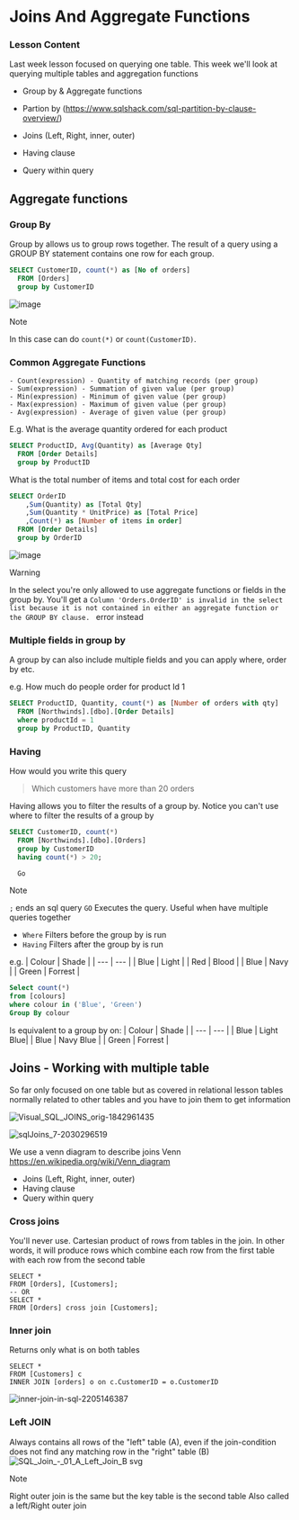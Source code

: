 # Joins And Aggregate Functions

### Lesson Content
Last week lesson focused on querying one table. This week we'll look at querying multiple tables and aggregation functions

- Group by & Aggregate functions
- Partion by (https://www.sqlshack.com/sql-partition-by-clause-overview/)

- Joins (Left, Right, inner, outer)
- Having clause
- Query within query

## Aggregate functions

### Group By
Group by allows us to group rows together. The result of a query using a GROUP BY statement contains one row for each group.

```sql
SELECT CustomerID, count(*) as [No of orders]
  FROM [Orders]
  group by CustomerID
```
![image](https://github.com/user-attachments/assets/2c167f08-62c4-42b7-9b02-3ee34708da79)


> [!NOTE]
> In this case can do `count(*)` or `count(CustomerID)`.

### Common Aggregate Functions
    - Count(expression) - Quantity of matching records (per group)
    - Sum(expression) - Summation of given value (per group)
    - Min(expression) - Minimum of given value (per group)
    - Max(expression) - Maximum of given value (per group)
    - Avg(expression) - Average of given value (per group)

E.g. What is the average quantity ordered for each product
```sql
SELECT ProductID, Avg(Quantity) as [Average Qty]
  FROM [Order Details]
  group by ProductID
```

What is the total number of items and total cost for each order
```sql
SELECT OrderID
	,Sum(Quantity) as [Total Qty]
	,Sum(Quantity * UnitPrice) as [Total Price]
	,Count(*) as [Number of items in order]
  FROM [Order Details]
  group by OrderID
```
![image](https://github.com/user-attachments/assets/e14a6da1-9b42-4d03-81b7-d5aa2df99cb2)


> [!WARNING]
> In the select you're only allowed to use aggregate functions or fields in the group by. You'll get a `Column 'Orders.OrderID' is invalid in the select list because it is not contained in either an aggregate function or the GROUP BY clause.
` error instead


### Multiple fields in group by

A group by can also include multiple fields and you can apply where, order by etc.

e.g. How much do people order for product Id 1
```sql
SELECT ProductID, Quantity, count(*) as [Number of orders with qty]
  FROM [Northwinds].[dbo].[Order Details]
  where productId = 1
  group by ProductID, Quantity
```

### Having
How would you write this query
> Which customers have more than 20 orders


Having allows you to filter the results of a group by. Notice you can't use where to filter the results of a group by
```sql
SELECT CustomerID, count(*)
  FROM [Northwinds].[dbo].[Orders]
  group by CustomerID
  having count(*) > 20;

  Go
```
> [!NOTE]
> `;` ends an sql query
> `GO` Executes the query. Useful when have multiple queries together

- `Where` Filters before the group by is run
- `Having` Filters after the group by is run

e.g. 
| Colour   | Shade     |
| ---      | ---       |
| Blue     | Light     |
| Red      | Blood     |
| Blue     | Navy      |
| Green    | Forrest   |

```sql
Select count(*)
from [colours]
where colour in ('Blue', 'Green')
Group By colour
```

Is equivalent to a group by on:
| Colour   | Shade     |
| ---      | ---       |
| Blue     | Light Blue|
| Blue     | Navy Blue |
| Green    | Forrest   |


## Joins - Working with multiple table
So far only focused on one table but as covered in relational lesson tables normally related to other tables and you have to join them to get information

![Visual_SQL_JOINS_orig-1842961435](https://github.com/user-attachments/assets/3dfd1865-a7ca-4366-a54f-24d8065dbfd8)

![sqlJoins_7-2030296519](https://github.com/user-attachments/assets/04b82a53-1d1e-4d99-94dc-95bca4e8baee)

We use a venn diagram to describe joins Venn
https://en.wikipedia.org/wiki/Venn_diagram

- Joins (Left, Right, inner, outer)
- Having clause
- Query within query

### Cross joins
You'll never use. Cartesian product of rows from tables in the join. In other words, it will produce rows which combine each row from the first table with each row from the second table
```
SELECT *
FROM [Orders], [Customers];
-- OR
SELECT *
FROM [Orders] cross join [Customers];
```

### Inner join
Returns only what is on both tables
```
SELECT *
FROM [Customers] c
INNER JOIN [orders] o on c.CustomerID = o.CustomerID
```
![inner-join-in-sql-2205146387](https://github.com/user-attachments/assets/6accb98a-4e48-46db-be41-a287cebd0fc8)


### Left JOIN
Always contains all rows of the "left" table (A), even if the join-condition does not find any matching row in the "right" table (B)
![SQL_Join_-_01_A_Left_Join_B svg](https://github.com/user-attachments/assets/93495f52-cd5d-4e12-a4ec-c00ed843cf0a)

> [!NOTE]
> Right outer join is the same but the key table is the second table
> Also called a left/Right outer join



